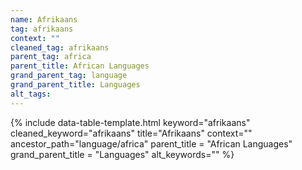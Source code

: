 ```yaml
---
name: Afrikaans
tag: afrikaans
context: ""
cleaned_tag: afrikaans
parent_tag: africa
parent_title: African Languages
grand_parent_tag: language
grand_parent_title: Languages
alt_tags: 
---
```


{% include data-table-template.html 
  keyword="afrikaans" 
  cleaned_keyword="afrikaans" 
  title="Afrikaans"
  context=""
  ancestor_path="language/africa" 
  parent_title = "African Languages"
  grand_parent_title = "Languages"
  alt_keywords=""
%}

